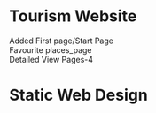 <h1>
    <b>Tourism Website</b><br>
</h1>
Added First page/Start Page<br>
Favourite places_page<br>
Detailed View Pages-4<br>
<h1><b>Static Web Design</b></h1>